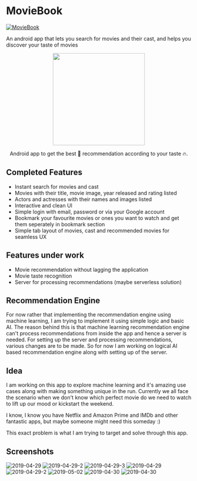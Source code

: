 # MovieBook

[![MovieBook](https://img.shields.io/badge/Pradyuman7-MovieBook-seagreen.svg?style=flat)](https://github.com/Pradyuman7/MovieBook)

An android app that lets you search for movies and their cast, and helps you discover your taste of movies

<p align="center">
  <img width="250" height="250" src="https://user-images.githubusercontent.com/41565823/52389948-528dda80-2a96-11e9-900d-75d4ec0dbeaf.png">
</p>
<p align="center">
  Android app to get the best 🎥 recommendation according to your taste 🔥</a>.
</p>


## Completed Features
- Instant search for movies and cast
- Movies with their title, movie image, year released and rating listed
- Actors and actresses with their names and images listed
- Interactive and clean UI
- Simple login with email, password or via your Google account
- Bookmark your favourite movies or ones you want to watch and get them seperately in bookmark section
- Simple tab layout of movies, cast and recommended movies for seamless UX

## Features under work
- Movie recommendation without lagging the application
- Movie taste recognition
- Server for processing recommendations (maybe serverless solution)

## Recommendation Engine
For now rather that implementing the recommendation engine using machine learning, I am trying to implement it using simple logic and basic AI. The reason behind this is that machine learning recommendation engine can't process recommendations from inside the app and hence a server is needed. For setting up the server and processing recommendations, various changes are to be made. So for now I am working on logical AI based recommendation engine along with setting up of the server.

## Idea

I am working on this app to explore machine learning and it's amazing use cases along with making something unique in the run. Currently we all face the scenario when we don't know which perfect movie do we need to watch to lift up our mood or kickstart the weekend.

I know, I know you have Netflix and Amazon Prime and IMDb and other fantastic apps, but maybe someone might need this someday :)

This exact problem is what I am trying to target and solve through this app.


## Screenshots
![2019-04-29](https://user-images.githubusercontent.com/41565823/56885728-72b5b000-6a6d-11e9-9c89-dfbaed356656.jpg)
![2019-04-29-2](https://user-images.githubusercontent.com/41565823/56885729-72b5b000-6a6d-11e9-9e1a-91745f1451d9.jpg)
![2019-04-29-3](https://user-images.githubusercontent.com/41565823/56885730-734e4680-6a6d-11e9-8ea6-4a2b210a88ec.jpg)
![2019-04-29](https://user-images.githubusercontent.com/41565823/56940998-e7422a80-6b11-11e9-9324-b0bfc050d40e.jpg)
![2019-04-29-2](https://user-images.githubusercontent.com/41565823/56940999-e7422a80-6b11-11e9-9339-09c0f9b5731a.jpg)
![2019-05-02](https://user-images.githubusercontent.com/41565823/57063572-01236f00-6cc4-11e9-80d8-0dd926df650a.jpg)
![2019-04-30](https://user-images.githubusercontent.com/41565823/56959096-98fe4d00-6b4c-11e9-8db7-a0ca7158d26c.jpg)
![2019-04-30](https://user-images.githubusercontent.com/41565823/59245233-10c59a00-8c18-11e9-9b49-878e014cb703.jpg)

